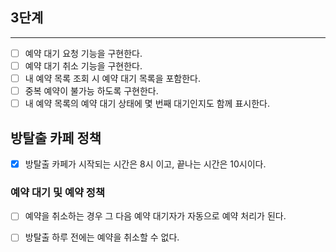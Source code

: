 ## 3단계

---

- [ ] 예약 대기 요청 기능을 구현한다. <br>
- [ ] 예약 대기 취소 기능을 구현한다. <br>
- [ ] 내 예약 목록 조회 시 예약 대기 목록을 포함한다. <br>
- [ ] 중복 예약이 불가능 하도록 구현한다.
- [ ] 내 예약 목록의 예약 대기 상태에 몇 번째 대기인지도 함께 표시한다.

## 방탈출 카페 정책

- [x] 방탈출 카페가 시작되는 시간은 8시 이고, 끝나는 시간은 10시이다.

### 예약 대기 및 예약 정책

- [ ] 예약을 취소하는 경우 그 다음 예약 대기자가 자동으로 예약 처리가 된다.
- [ ] 방탈출 하루 전에는 예약을 취소할 수 없다.

